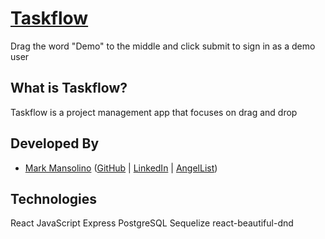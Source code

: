 # [Taskflow](https://taskflow.herokuapp.com)

Drag the word "Demo" to the middle and click submit to sign in as a demo user

## What is Taskflow?

Taskflow is a project management app that focuses on drag and drop

## Developed By

- [Mark Mansolino](https://markjm610.github.io/) ([GitHub](https://github.com/markjm610) | [LinkedIn](https://www.linkedin.com/in/markmansolino/) | [AngelList](https://angel.co/u/mark-mansolino))

## Technologies

React
JavaScript
Express
PostgreSQL
Sequelize
react-beautiful-dnd

